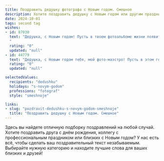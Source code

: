 ```yaml
---
title: Поздравить дедушку фотографа с Новым годом. Смешное
description: Хотите поздравить дедушку с Новым годом или другим праздником? Наш ИИ создаст незабываемое поздравление, а вы обязательно выделитесь среди других.  
date: 2024-10-01
tags: second tag
wishes:
- id: 87030
  text: "Дедушка, с Новым годом! Пусть в твоем фотоальбоме жизни появится ещё больше ярких и смешных кадров, а сам ты будешь лучшим фотографом –  ловко запечатлевающим все самые нелепые, но прекрасные моменты!  Желаю тебе в новом году поймать удачу за хвост (и успеть сделать снимок!),  а весь негатив оставить в корзине с необработанными фото!
  "
  rating: "0"
  updated: "null"
- id: 44779
  text: "Дедушка, с Новым годом тебя, мой фото-маэстро! Пусть в этом году каждый кадр будет, как ты любишь - чётким и ярким! Желаю, чтобы жизнь твоя сверкала, как вспышка на фото, а здоровье не подсаживалось, как аккумулятор на морозе! Пусть все ненужные \"размазанности\" остаются за кадром, а самые лучшие моменты радуют тебя и нас! С новым фотоснимком счастья!"
  rating: "0"
  updated: "null"

selectedValues:
  recipients: "dedushku"
  holidays: "s-novym-godom"
  professions: "fotograf"
  style: "smeshnoje"

links:
- slug: "pozdravit-dedushku-s-novym-godom-smeshnoje"
  title: "Поздравить дедушку с Новым годом. Смешное"
---
```


Здесь вы найдете отличную подборку поздравлений на любой случай.
Хотите поздравить друга с днём рождения, коллегу с профессиональным праздником или близких с Новым годом? У нас есть всё, чтобы сделать ваш поздравительный текст незабываемым. Выбирайте нужную категорию и находите лучшие слова для ваших близких и друзей!
